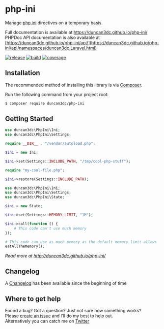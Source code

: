# php-ini
Manage [php.ini](https://secure.php.net/manual/en/ini.list.php) directives on a temporary basis.

Full documentation is available at https://duncan3dc.github.io/php-ini/  
PHPDoc API documentation is also available at [https://duncan3dc.github.io/php-ini/api/](https://duncan3dc.github.io/php-ini/api/namespaces/duncan3dc.Laravel.html)  

[![release](https://poser.pugx.org/duncan3dc/php-ini/version.svg)](https://packagist.org/packages/duncan3dc/php-ini)
[![build](https://travis-ci.org/duncan3dc/php-ini.svg?branch=master)](https://travis-ci.org/duncan3dc/php-ini)
[![coverage](https://codecov.io/gh/duncan3dc/php-ini/graph/badge.svg)](https://codecov.io/gh/duncan3dc/php-ini)


## Installation

The recommended method of installing this library is via [Composer](https://getcomposer.org/).

Run the following command from your project root:

```bash
$ composer require duncan3dc/php-ini
```


## Getting Started

```php
use duncan3dc\PhpIni\Ini;
use duncan3dc\PhpIni\Settings;

require __DIR__ . "/vendor/autoload.php";

$ini = new Ini;

$ini->set(Settings::INCLUDE_PATH, "/tmp/cool-php-stuff");

require "my-cool-file.php";

$ini->restore(Settings::INCLUDE_PATH);
```

```php
use duncan3dc\PhpIni\Ini;
use duncan3dc\PhpIni\Settings;
use duncan3dc\PhpIni\State;

$ini = new State;

$ini->set(Settings::MEMORY_LIMIT, "1M");

$ini->call(function () {
    # This code can't use much memory
});

# This code can use as much memory as the default memory_limit allows
eatAllTheMemory();
```

_Read more at http://duncan3dc.github.io/php-ini/_


## Changelog
A [Changelog](CHANGELOG.md) has been available since the beginning of time


## Where to get help
Found a bug? Got a question? Just not sure how something works?  
Please [create an issue](//github.com/duncan3dc/php-ini/issues) and I'll do my best to help out.  
Alternatively you can catch me on [Twitter](https://twitter.com/duncan3dc)
